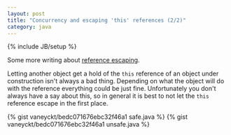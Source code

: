 ```yaml
---
layout: post
title: "Concurrency and escaping 'this' references (2/2)"
category: java
---
```

{% include JB/setup %}

Some more writing about [reference escaping](http://www.ibm.com/developerworks/java/library/j-jtp0618/index.html).

Letting another object get a hold of the `this` reference of an object under construction isn't always a bad thing. Depending on what the object will do with the reference everything could be just fine. Unfortunately you don't always have a say about this, so in general it is best to not let the `this` reference escape in the first place.

{% gist vaneyckt/bedc071676ebc32f46a1 safe.java %}
{% gist vaneyckt/bedc071676ebc32f46a1 unsafe.java %}
